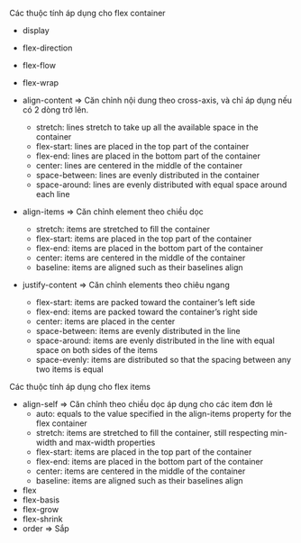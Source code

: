 Các thuộc tính áp dụng cho flex container

- display
- flex-direction
- flex-flow
- flex-wrap

- align-content => Căn chỉnh nội dung theo cross-axis, và chỉ áp dụng nếu có 2 dòng trở lên.
    - stretch: lines stretch to take up all the available space in the container
    - flex-start: lines are placed in the top part of the container
    - flex-end: lines are placed in the bottom part of the container
    - center: lines are centered in the middle of the container
    - space-between: lines are evenly distributed in the container
    - space-around: lines are evenly distributed with equal space around each line

- align-items => Căn chỉnh element theo chiều dọc
    - stretch: items are stretched to fill the container
    - flex-start: items are placed in the top part of the container
    - flex-end: items are placed in the bottom part of the container
    - center: items are centered in the middle of the container
    - baseline: items are aligned such as their baselines align

- justify-content => Căn chỉnh elements theo chiêu ngang
    - flex-start: items are packed toward the container’s left side
    - flex-end: items are packed toward the container’s right side
    - center: items are placed in the center
    - space-between: items are evenly distributed in the line
    - space-around: items are evenly distributed in the line with equal space on both sides of the items
    - space-evenly: items are distributed so that the spacing between any two items is equal

Các thuộc tính áp dụng cho flex items

- align-self => Căn chỉnh theo chiều dọc áp dụng cho các item đơn lẻ
    - auto: equals to the value specified in the align-items property for the flex container
    - stretch: items are stretched to fill the container, still respecting min-width and max-width properties
    - flex-start: items are placed in the top part of the container
    - flex-end: items are placed in the bottom part of the container
    - center: items are centered in the middle of the container
    - baseline: items are aligned such as their baselines align
- flex
- flex-basis
- flex-grow
- flex-shrink
- order => Sắp
